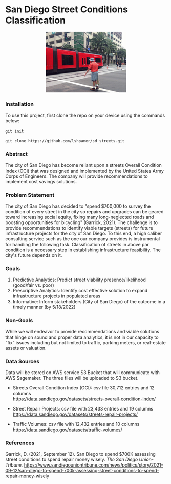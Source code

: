 # San Diego Street Conditions Classification

<p align ="center">
<img src = "/images/IMG_0037-ANIMATION.gif" width = "50%" height = "auto">
</p>

### Installation

To use this project, first clone the repo on your device using the commands below:

`git init`

`git clone https://github.com/lshpaner/sd_streets.git`

### Abstract 
The city of San Diego has become reliant upon a streets Overall Condition Index (OCI) that was designed and implemented by the United States Army Corps of Engineers. The company will provide recommendations to implement cost savings solutions.

### Problem Statement
The city of San Diego has decided to "spend $700,000 to survey the condition of every street in the city so repairs and upgrades can be geared toward increasing social equity, fixing many long-neglected roads and boosting opportunities for bicycling" (Garrick, 2021). The challenge is to provide recommendations to identify viable targets (streets) for future infrastructure projects for the city of San Diego. To this end, a high caliber consulting service such as the one our company provides is instrumental for handling the following task. Classification of streets in above par condition is a necessary step in establishing infrastructure feasibility. The city's future depends on it.

### Goals 
1. Predictive Analytics: Predict street viability presence/likelihood (good/fair vs. poor)
2. Prescriptive Analytics: Identify cost effective solution to expand infrastructure projects in populated areas
3. Informative: Inform stakeholders (City of San Diego) of the outcome in a timely manner (by 5/18/2022)

### Non-Goals 
While we will endeavor to provide recommendations and viable solutions that hinge on sound and proper data analytics, it is not in our capacity to “fix” issues including but not limited to traffic, parking meters, or real-estate assets or valuation. 

### Data Sources 
Data will be stored on AWS service S3 Bucket that will communicate with AWS Sagemaker. The three files will be uploaded to S3 bucket.

* Streets Overall Condition Index (OCI): csv file 30,712 entries and 12 columns  
https://data.sandiego.gov/datasets/streets-overall-condition-index/

* Street Repair Projects: csv file with 23,433 entries and 19 columns  
https://data.sandiego.gov/datasets/streets-repair-projects/

* Traffic Volumes: csv file with 12,432 entries and 10 columns  
https://data.sandiego.gov/datasets/traffic-volumes/


### References
Garrick, D. (2021, September 12). San Diego to spend $700K assessing street conditions to spend repair money wisely. *The San Diego Union-Tribune.* https://www.sandiegouniontribune.com/news/politics/story/2021-09-12/san-diego-to-spend-700k-assessing-street-conditions-to-spend-repair-money-wisely
